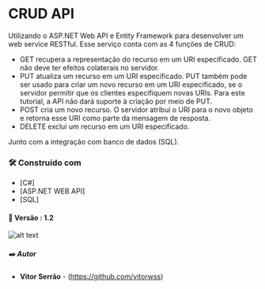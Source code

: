 # CRUD API

Utilizando o ASP.NET Web API e Entity Framework para desenvolver um web service RESTful. Esse serviço conta com as 4 funções de CRUD:

* GET recupera a representação do recurso em um URI especificado. GET não deve ter efeitos colaterais no servidor.
* PUT atualiza um recurso em um URI especificado. PUT também pode ser usado para criar um novo recurso em um URI especificado, se o servidor permitir que os clientes especifiquem novas URIs. Para este tutorial, a API não dará suporte à criação por meio de PUT.
* POST cria um novo recurso. O servidor atribui o URI para o novo objeto e retorna esse URI como parte da mensagem de resposta.
* DELETE exclui um recurso em um URI especificado.

Junto com a integração com banco de dados (SQL).

### 🛠️ Construído com

- [C#]
- [ASP.NET WEB API] 
- [SQL]

#### 📌 Versão : 1.2

![alt text](https://github.com/vitorwss/-Projeto-To-do-list/blob/main/telas.png)


##### ✒️ Autor

- **Vitor Serrão** - (https://github.com/vitorwss)
